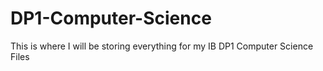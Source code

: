 # DP1-Computer-Science
This is where I will be storing everything for my IB DP1 Computer Science Files
